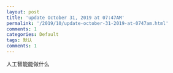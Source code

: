 ```yaml
---
layout: post
title: 'update October 31, 2019 at 07:47AM'
permalink: '/2019/10/update-october-31-2019-at-0747am.html'
comments: 1
categories: Default
tags: 默认
comments: 1
---
```

人工智能能做什么